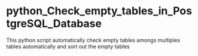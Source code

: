 # python_Check_empty_tables_in_PostgreSQL_Database
This python script automatically check empty tables amongs multiples tables automatically and sort out the empty tables
